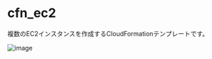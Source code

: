 # cfn_ec2
複数のEC2インスタンスを作成するCloudFormationテンプレートです。





![image](https://user-images.githubusercontent.com/83407414/116552070-94372400-a933-11eb-8379-69e737af3f3c.png)

